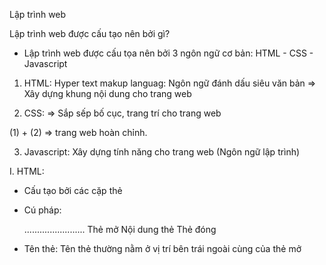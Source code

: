 Lập trình web

Lập trình web được cấu tạo nên bởi gì?

- Lập trình web được cấu tọa nên bởi 3 ngôn ngữ cơ bản:
  HTML - CSS - Javascript

1. HTML: Hyper text makup languag: Ngôn ngữ đánh dấu siêu văn bản
   => Xây dựng khung nội dung cho trang web

2. CSS:
   => Sắp sếp bố cục, trang trí cho trang web

(1) + (2) => trang web hoàn chỉnh.

3. Javascript: Xây dựng tính năng cho trang web (Ngôn ngữ lập trình)

I. HTML:

- Cấu tạo bởi các cặp thẻ
- Cú pháp:
  <body>........................</body>
  Thẻ mở       Nội dung thẻ      Thẻ đóng

- Tên thẻ: Tên thẻ thường nằm ở vị trí bên trái ngoài cùng của thẻ mở
